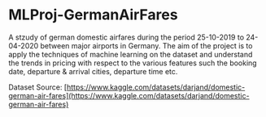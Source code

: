 # MLProj-GermanAirFares
A stzudy of german domestic airfares during the period 25-10-2019 to 24-04-2020 between major airports in Germany. The aim of the project is to apply the techniques of machine learning on the dataset and understand the trends in pricing with respect to the various features such the booking date, departure & arrival cities, departure time etc. 

Dataset Source: [https://www.kaggle.com/datasets/darjand/domestic-german-air-fares](https://www.kaggle.com/datasets/darjand/domestic-german-air-fares)
